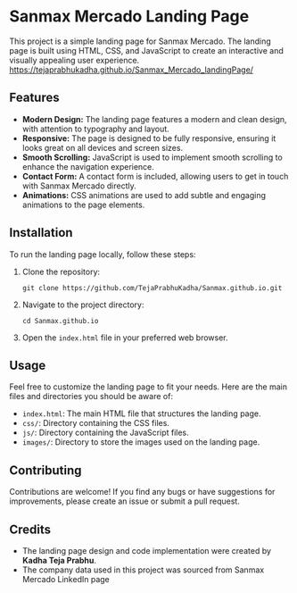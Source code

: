 # Sanmax Mercado Landing Page

This project is a simple landing page for Sanmax Mercado. The landing page is built using HTML, CSS, and JavaScript to create an interactive and visually appealing user experience.
https://tejaprabhukadha.github.io/Sanmax_Mercado_landingPage/

## Features

- **Modern Design:** The landing page features a modern and clean design, with attention to typography and layout.
- **Responsive:** The page is designed to be fully responsive, ensuring it looks great on all devices and screen sizes.
- **Smooth Scrolling:** JavaScript is used to implement smooth scrolling to enhance the navigation experience.
- **Contact Form:** A contact form is included, allowing users to get in touch with Sanmax Mercado directly.
- **Animations:** CSS animations are used to add subtle and engaging animations to the page elements.

## Installation

To run the landing page locally, follow these steps:

1. Clone the repository:

   ```
   git clone https://github.com/TejaPrabhuKadha/Sanmax.github.io.git
   ```

2. Navigate to the project directory:

   ```
   cd Sanmax.github.io
   ```

3. Open the `index.html` file in your preferred web browser.

## Usage

Feel free to customize the landing page to fit your needs. Here are the main files and directories you should be aware of:

- `index.html`: The main HTML file that structures the landing page.
- `css/`: Directory containing the CSS files.
- `js/`: Directory containing the JavaScript files.
- `images/`: Directory to store the images used on the landing page.

## Contributing

Contributions are welcome! If you find any bugs or have suggestions for improvements, please create an issue or submit a pull request.



## Credits

- The landing page design and code implementation were created by **Kadha Teja Prabhu**.
- The company data used in this project was sourced from Sanmax Mercado LinkedIn page
